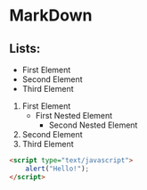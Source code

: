 # MarkDown

## Lists:

+ First Element
+ Second Element
+ Third Element

1. First Element
   - First Nested Element
      - Second Nested Element
2. Second Element
3. Third Element

```html
<script type="text/javascript">
    alert("Hello!");
</script>
```